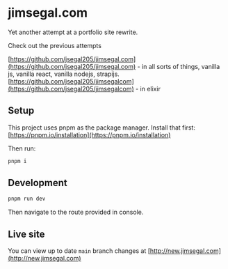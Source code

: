 # jimsegal.com

Yet another attempt at a portfolio site rewrite.

Check out the previous attempts

[https://github.com/jsegal205/jimsegal.com](https://github.com/jsegal205/jimsegal.com) - in all sorts of things, vanilla js, vanilla react, vanilla nodejs, strapijs.
[https://github.com/jsegal205/jimsegalcom](https://github.com/jsegal205/jimsegalcom) - in elixir

## Setup

This project uses pnpm as the package manager. Install that first: [https://pnpm.io/installation](https://pnpm.io/installation)

Then run:

```sh
pnpm i
```

## Development

```sh
pnpm run dev
```

Then navigate to the route provided in console.

## Live site

You can view up to date `main` branch changes at [http://new.jimsegal.com](http://new.jimsegal.com)
